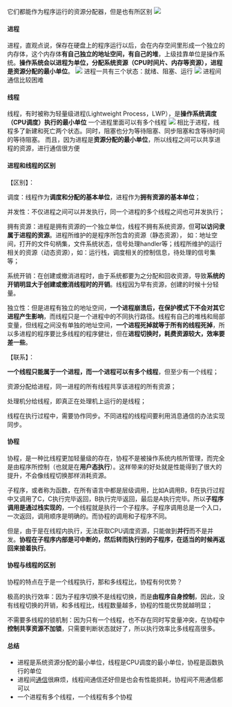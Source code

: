 它们都能作为程序运行的资源分配器，但是也有所区别
![](https://i-blog.csdnimg.cn/blog_migrate/b7a5938afc75f67d3f1554fd98875f75.png)

#### 进程
进程，直观点说，保存在硬盘上的程序运行以后，会在内存空间里形成一个独立的内存体，这个内存体**有自己独立的地址空间，有自己的堆**，上级挂靠单位是操作系统。**操作系统会以进程为单位，分配系统资源（CPU时间片、内存等资源），进程是资源分配的最小单位**。
![](https://i-blog.csdnimg.cn/blog_migrate/6470aeedc4699483fdcae88b3edb7a36.png)
进程一共有三个状态：就绪、阻塞、运行
![](https://i-blog.csdnimg.cn/blog_migrate/29c6aba84af60c91c99d25eb92b26ac7.jpeg)
进程间通信比较困难

#### 线程
线程，有时被称为轻量级进程(Lightweight Process，LWP），是**操作系统调度（CPU调度）执行的最小单位**
一个进程里面可以有多个线程
![](https://i-blog.csdnimg.cn/blog_migrate/fa3986764284ee95e855fc42edc41098.jpeg)
相比于进程，线程多了新建和死亡两个状态。同时，阻塞也分为等待阻塞、同步阻塞和含等待时间的等待阻塞。
而且，因为进程是**资源分配的最小单位**，所以线程之间可以共享进程的资源，进行通信很方便

#### 进程和线程的区别

【区别】：

调度：线程作为**调度和分配的基本单位**，进程作为**拥有资源的基本单位**；

并发性：不仅进程之间可以并发执行，同一个进程的多个线程之间也可并发执行；

拥有资源：进程是拥有资源的一个独立单位，线程不拥有系统资源，但**可以访问隶属于进程的资源**。进程所维护的是程序所包含的资源（静态资源）， 如：地址空间，打开的文件句柄集，文件系统状态，信号处理handler等；线程所维护的运行相关的资源（动态资源），如：运行栈，调度相关的控制信息，待处理的信号集等；

系统开销：在创建或撤消进程时，由于系统都要为之分配和回收资源，导致**系统的开销明显大于创建或撤消线程时的开销**。线程因为早有资源，创建的时候十分轻量。

独立性：但是进程有独立的地址空间，**一个进程崩溃后，在保护模式下不会对其它进程产生影响**，而线程只是一个进程中的不同执行路径。线程有自己的堆栈和局部变量，但线程之间没有单独的地址空间，**一个进程死掉就等于所有的线程死掉**，所以多进程的程序要比多线程的程序健壮，但在**进程切换时，耗费资源较大，效率要差一些**。

【联系】：

**一个线程只能属于一个进程，而一个进程可以有多个线程**，但至少有一个线程；

资源分配给进程，同一进程的所有线程共享该进程的所有资源；

处理机分给线程，即真正在处理机上运行的是线程；

线程在执行过程中，需要协作同步。不同进程的线程间要利用消息通信的办法实现同步。

#### 协程
协程，是一种比线程更加轻量级的存在，协程不是被操作系统内核所管理，而完全是由程序所控制（也就是在**用户态执行**）。这样带来的好处就是性能得到了很大的提升，不会像线程切换那样消耗资源。

子程序，或者称为函数，在所有语言中都是层级调用，比如A调用B，B在执行过程中又调用了C，C执行完毕返回，B执行完毕返回，最后是A执行完毕。所以**子程序调用是通过栈实现的**，一个线程就是执行一个子程序。子程序调用总是一个入口，一次返回，调用顺序是明确的。而协程的调用和子程序不同。

但是，由于是在线程内执行，无法获取CPU调度资源，只能做到**并行**而不是并发。**协程在子程序内部是可中断的，然后转而执行别的子程序，在适当的时候再返回来接着执行**。

#### 协程与线程的区别
协程的特点在于是一个线程执行，那和多线程比，协程有何优势？

极高的执行效率：因为子程序切换不是线程切换，而是**由程序自身控制**，因此，没有线程切换的开销，和多线程比，线程数量越多，协程的性能优势就越明显；

不需要多线程的锁机制：因为只有一个线程，也不存在同时写变量冲突，在协程中**控制共享资源不加锁**，只需要判断状态就好了，所以执行效率比多线程高很多。

#### 总结

- 进程是系统资源分配的最小单位，线程是CPU调度的最小单位，协程是函数执行的单位
- 进程间[通信](并发通信)很麻烦，线程间通信还好但是也会有性能损耗，协程间不用通信都可以
- 一个进程有多个线程，一个线程有多个协程